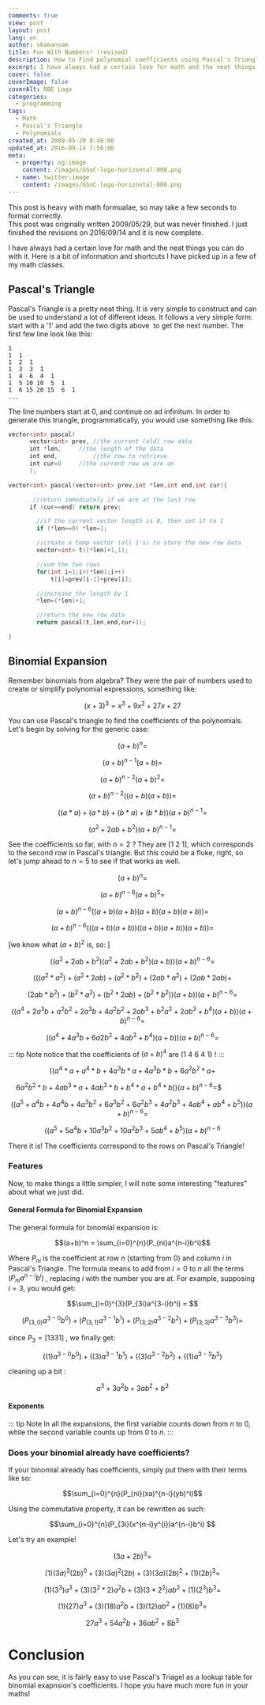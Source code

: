 ```yaml
---
comments: true
view: post
layout: post
lang: en
author: skamansam
title: Fun With Numbers! (revised)
description: How to Find polynomial coefficients using Pascal's Triangle
excerpt: I have always had a certain love for math and the neat things you can do with it.
cover: false
coverImage: false
coverAlt: RBE Logo
categories:
  - programming
tags: 
  - Math
  - Pascal's Triangle
  - Polynomials
created_at: 2009-05-29 8:48:00
updated_at: 2016-09-14 7:56:00
meta:
  - property: og:image
    content: /images/GSoC-logo-horizontal-800.png
  - name: twitter:image
    content: /images/GSoC-logo-horizontal-800.png
---
```


<link rel="stylesheet" href="https://cdnjs.cloudflare.com/ajax/libs/KaTeX/0.5.1/katex.min.css">

<div class='notice'>
  This post is heavy with math formualae, so may take a few seconds to format correctly.
</div>

<div class='notice'>
  This post was originally written 2009/05/29, but was never finished. I just
  finished the revisions on 2016/09/14 and it is now complete.
</div>

I have always had a certain love for math and the neat things you can do with it. Here is a bit of information and shortcuts I have picked up in a few of my math classes.

## Pascal's Triangle
Pascal's Triangle is a pretty neat thing. It is very simple to construct and can be used to understand a lot of different ideas. It follows a very simple form: start with a '1' and add the two digits above  to get the next number. The first few line look like this:

<div class='center'>

```
1
1  1
1  2  1
1  3  3  1
1  4  6  4  1
1  5 10 10  5  1
1  6 15 20 15  6  1
...
```

</div>

The line numbers start at 0, and continue on ad infinitum. In order to generate this triangle, programmatically, you would use something like this:

```cpp
vector<int> pascal(
      vector<int> prev, //the current (old) row data
      int *len,		//the length of the data
      int end,			//the row to retrieve
      int cur=0		//the current row we are on
      );

vector<int> pascal(vector<int> prev,int *len,int end,int cur){

       //return immediately if we are at the last row
      if (cur==end) return prev;

     	//if the current vector length is 0, then set it to 1
      	if (*len==0) *len=1;

      	//create a temp vector (all 1's) to store the new row data
      	vector<int> t((*len)+1,1);

      	//sum the two rows
      	for(int i=1;i<(*len);i++)
            t[i]=prev[i-1]+prev[i];

      	//increase the length by 1
      	*len=(*len)+1;

      	//return the new row data
      	return pascal(t,len,end,cur+1);

}
```

## Binomial Expansion
Remember binomials from algebra? They were the pair of numbers used to create or simplify polynomial expressions, something like:

$$ ( x + 3 )^3 = x^3 + 9x^2 + 27x + 27 $$

You can use Pascal's triangle to find the coefficients of the polynomials. Let's begin by solving for the generic  case:

$$(a+b)^n = $$

$$(a+b)^{n-1}(a+b) = $$

$$(a+b)^{n-2}(a+b)^2 = $$

$$(a+b)^{n-2}((a+b)(a+b)) = $$

$$( (a*a) + (a*b) + (b*a) + (b*b) )(a+b)^{n-1} = $$

$$(a^2+2ab+b^2)(a+b)^{n-1} = $$

See the coefficients so far, with $n = 2$ ? They are [1 2 1], which corresponds
to the second row in Pascal's triangle. But this could be a fluke, right, so
let's jump ahead to $n = 5$ to see if that works as well.

$$(a+b)^n = $$

$$(a+b)^{n-6}(a+b)^5 = $$

$$(a+b)^{n-6}( (a+b) (a+b) (a+b) (a+b) (a+b) ) = $$

$$(a+b)^{n-6}( ( (a+b)(a+b) )( (a+b)(a+b) ) (a+b) ) = $$

[we know what $(a+b)^2$ is, so: ]

$$(( a^2+2ab+b^2 )( a^2+2ab+b^2 )(a+b) )(a+b)^{n-6} = $$

$$( ( (a^2*a^2)+(a^2*2ab) + (a^2*b^2) + ( 2ab*a^2) + (2ab*2ab) + $$

$$(2ab*b^2) + (b^2*a^2)+(b^2*2ab) + (b^2*b^2) ) (a+b) )(a+b)^{n-6} = $$

$$( ( a^4 + 2a^3b+ a^2b^2 + 2a^3b + 4a^2b^2 + 2ab^3 + b^2a^2 + 2ab^3+ b^4) (a+b) )(a+b)^{n-6} = $$

$$( ( a^4 + 4a^3b + 6a2b^2 + 4ab^3+b^4) (a+b) )(a+b)^{n-6} = $$

::: tip Note
notice that the coefficients of $(a+b)^4$ are (1 4 6 4 1) !
:::

$$( ( a^4*a + a^4*b + 4a^3b*a + 4a^3b*b + 6a^2b^2*a + $$

&nbsp;&nbsp;&nbsp;&nbsp;$6a^2b^2*b + 4ab^3*a + 4ab^3*b + b^4*a+b^4*b))(a+b)^{n-6} =$$

$$( ( a^5 + a^4b + 4a^4b + 4a^3b^2 + 6a^3b^2 + 6a^2b^3 + 4a^2b^3 + 4ab^4 + ab^4+b^5))(a+b)^{n-6}=$$

$$( ( a^5 +5a^4b + 10a^3b^2 + 10a^2b^3 + 5ab^4 + b^5)(a+b)^{n-6}$$


There it is! The coefficients correspond to the rows on Pascal's Triangle!

### Features
Now, to make things a little simpler, I will note some interesting "features" about what we just did.

#### General Formula for Binomial Expansion
The general formula for binomial expansion is:

$$(a+b)^n = \sum_{i=0}^{n}(P_{ni}a^{n-i}b^i)$$

Where $P_{ni}$ is the coefficient at row $n$ (starting from 0) and column $i$ in
Pascal's Triangle. The formula means to add from $i=0$ to $n$ all the terms
$(P_{ni}a^{n-i}b^i)$ , replacing $i$ with the number you are at. For example,
supposing $i=3$, you would get:


$$\sum_{i=0}^{3}(P_{3i}a^{3-i}b^i) = $$

$$(P_{(3,0)}a^{3-0}b^0) + (P_{(3,1)}a^{3-1}b^1) + (P_{(3,2)}a^{3-2}b^2) + (P_{(3,3)}a^{3-3}b^3) = $$

since $P_3 = [1 3 3 1]$ , we finally get:

$$((1)a^{3-0}b^0) + ((3)a^{3-1}b^1) + ((3)a^{3-2}b^2) + ((1)a^{3-3}b^3) $$

cleaning up a bit :

$$a^3 + 3a^2b + 3ab^2 + b^3$$


#### Exponents
::: tip Note
In all the expansions, the first variable counts down from $n$ to $0$, while the second variable counts up from $0$ to $n$.
:::

### Does your binomial already have coefficients?
If your binomial already has coefficients, simply put them with their terms like so:

$$\sum_{i=0}^{n}(P_{ni}(xa)^{n-i}(yb)^i)$$

Using the commutative property, it can be rewritten as such:

$$\sum_{i=0}^{n}(P_{3i}(x^{n-i}y^{i})a^{n-i}b^i) $$

Let's try an example!

$$(3a+2b)^3 = $$

$$(1)(3a)^{3}(2b)^0 + (3)(3a)^{2}(2b) + (3)(3a)(2b)^2 + (1)(2b)^3 = $$

$$(1)(3^3)a^3 + (3)(3^2*2)a^{2}b + (3)(3*2^2)ab^2 + (1)(2^3)b^3 = $$

$$(1)(27)a^3 + (3)(18)a^{2}b + (3)(12)ab^2 + (1)(8)b^3 = $$

$$27a^3 + 54a^{2}b + 36ab^2 + 8b^3$$

# Conclusion

As you can see, it is fairly easy to use Pascal's Triagel as a lookup table for
binomial exapnsion's coefficients. I hope you have much more fun in your maths!
